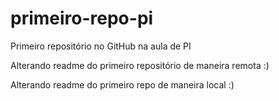 # primeiro-repo-pi
Primeiro repositório no GitHub na aula de PI

Alterando readme do primeiro repositório de maneira remota :)

Alterando readme do primeiro repo de maneira local :)